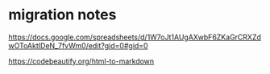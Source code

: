 # migration notes

https://docs.google.com/spreadsheets/d/1W7oJt1AUgAXwbF6ZKaGrCRXZdwOToAktIDeN_7fvWm0/edit?gid=0#gid=0

https://codebeautify.org/html-to-markdown

